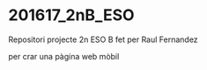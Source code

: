 # 201617_2nB_ESO
Repositori projecte 2n ESO B fet per Raul Fernandez

per crar una pàgina web mòbil
